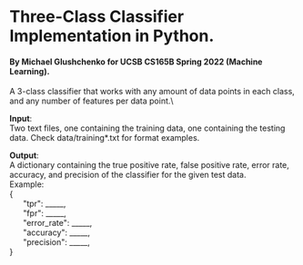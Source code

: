 # Three-Class Classifier Implementation in Python.
#### By Michael Glushchenko for UCSB CS165B Spring 2022 (Machine Learning).

A 3-class classifier that works with any amount of data points in each class, and any number of features per data point.\

**Input**:\
Two text files, one containing the training data, one containing the testing data. Check data/training*.txt for format examples.

**Output**:\
A dictionary containing the true positive rate,  false positive rate, error rate, accuracy, and precision of the classifier for the given test data.\
Example:\
{\
&nbsp;&nbsp;&nbsp;&nbsp;&nbsp;&nbsp;"tpr": _____,\
&nbsp;&nbsp;&nbsp;&nbsp;&nbsp;&nbsp;"fpr": _____,\
&nbsp;&nbsp;&nbsp;&nbsp;&nbsp;&nbsp;"error_rate": _____,\
&nbsp;&nbsp;&nbsp;&nbsp;&nbsp;&nbsp;"accuracy": _____,\
&nbsp;&nbsp;&nbsp;&nbsp;&nbsp;&nbsp;"precision": _____,\
}
